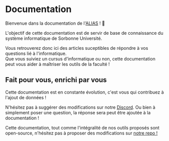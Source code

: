 # Documentation

Bienvenue dans la documentation de l'[ALIAS](https://alias-asso.fr) ! 👋   

L'objectif de cette documentation est de servir de base de connaissance du système informatique de Sorbonne Université.  

Vous retrouverez donc ici des articles suceptibles de répondre à vos questions lié à l'informatique.  
Que vous suiviez un cursus d'informatique ou non, cette documentation peut vous aider à maîtriser les outils de la faculté !  

## Fait pour vous, enrichi par vous

Cette documentation est en constante évolution, c'est vous qui contribuez à l'ajout de données !  

N'hésitez pas à suggérer des modifications sur notre [Discord](https://alias-asso.fr/discord). Ou bien à simplement poser une question, la réponse sera peut être ajoutée à la documentation !  

Cette documentation, tout comme l'intégralité de nos outils proposés sont open-source, n'hésitez pas à proposer des modifications sur [notre repo !](https://sr.ht/~alias/docs.alias-asso.fr/)
